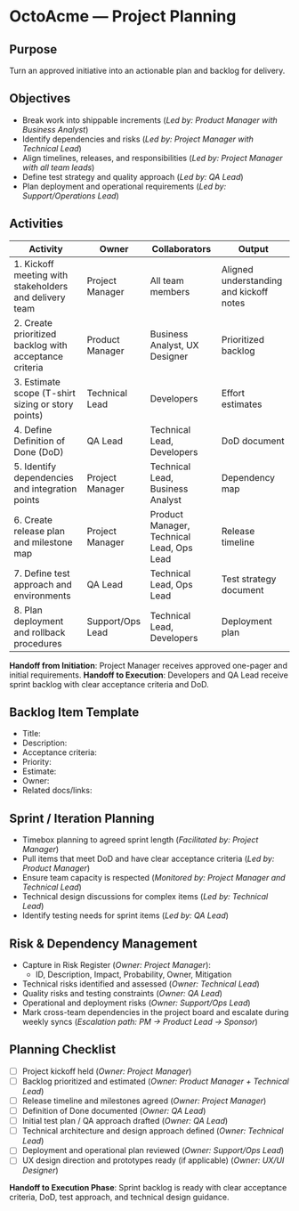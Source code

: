 # OctoAcme — Project Planning

## Purpose
Turn an approved initiative into an actionable plan and backlog for delivery.

## Objectives
- Break work into shippable increments (*Led by: Product Manager with Business Analyst*)
- Identify dependencies and risks (*Led by: Project Manager with Technical Lead*)
- Align timelines, releases, and responsibilities (*Led by: Project Manager with all team leads*)
- Define test strategy and quality approach (*Led by: QA Lead*)
- Plan deployment and operational requirements (*Led by: Support/Operations Lead*)

## Activities

| Activity | Owner | Collaborators | Output |
|----------|-------|---------------|--------|
| 1. Kickoff meeting with stakeholders and delivery team | Project Manager | All team members | Aligned understanding and kickoff notes |
| 2. Create prioritized backlog with acceptance criteria | Product Manager | Business Analyst, UX Designer | Prioritized backlog |
| 3. Estimate scope (T-shirt sizing or story points) | Technical Lead | Developers | Effort estimates |
| 4. Define Definition of Done (DoD) | QA Lead | Technical Lead, Developers | DoD document |
| 5. Identify dependencies and integration points | Project Manager | Technical Lead, Business Analyst | Dependency map |
| 6. Create release plan and milestone map | Project Manager | Product Manager, Technical Lead, Ops Lead | Release timeline |
| 7. Define test approach and environments | QA Lead | Technical Lead, Ops Lead | Test strategy document |
| 8. Plan deployment and rollback procedures | Support/Ops Lead | Technical Lead, Developers | Deployment plan |

**Handoff from Initiation**: Project Manager receives approved one-pager and initial requirements.
**Handoff to Execution**: Developers and QA Lead receive sprint backlog with clear acceptance criteria and DoD.

## Backlog Item Template
- Title:
- Description:
- Acceptance criteria:
- Priority:
- Estimate:
- Owner:
- Related docs/links:

## Sprint / Iteration Planning
- Timebox planning to agreed sprint length (*Facilitated by: Project Manager*)
- Pull items that meet DoD and have clear acceptance criteria (*Led by: Product Manager*)
- Ensure team capacity is respected (*Monitored by: Project Manager and Technical Lead*)
- Technical design discussions for complex items (*Led by: Technical Lead*)
- Identify testing needs for sprint items (*Led by: QA Lead*)

## Risk & Dependency Management
- Capture in Risk Register (*Owner: Project Manager*):
  - ID, Description, Impact, Probability, Owner, Mitigation
- Technical risks identified and assessed (*Owner: Technical Lead*)
- Quality risks and testing constraints (*Owner: QA Lead*)
- Operational and deployment risks (*Owner: Support/Ops Lead*)
- Mark cross-team dependencies in the project board and escalate during weekly syncs (*Escalation path: PM → Product Lead → Sponsor*)

## Planning Checklist
- [ ] Project kickoff held (*Owner: Project Manager*)
- [ ] Backlog prioritized and estimated (*Owner: Product Manager + Technical Lead*)
- [ ] Release timeline and milestones agreed (*Owner: Project Manager*)
- [ ] Definition of Done documented (*Owner: QA Lead*)
- [ ] Initial test plan / QA approach drafted (*Owner: QA Lead*)
- [ ] Technical architecture and design approach defined (*Owner: Technical Lead*)
- [ ] Deployment and operational plan reviewed (*Owner: Support/Ops Lead*)
- [ ] UX design direction and prototypes ready (if applicable) (*Owner: UX/UI Designer*)

**Handoff to Execution Phase**: Sprint backlog is ready with clear acceptance criteria, DoD, test approach, and technical design guidance.
